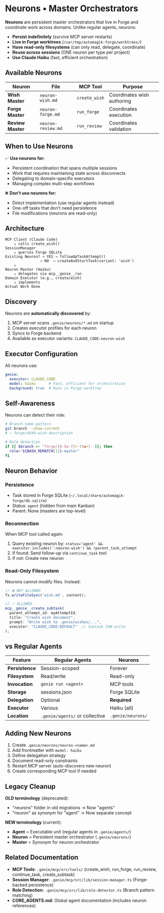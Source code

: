 # Neurons • Master Orchestrators

**Neurons** are persistent master orchestrators that live in Forge and coordinate work across domains. Unlike regular agents, neurons:

- **Persist indefinitely** (survive MCP server restarts)
- **Live in Forge worktrees** (`/var/tmp/automagik-forge/worktrees/`)
- **Have read-only filesystems** (can only read, delegate, coordinate)
- **Reuse across sessions** (ONE neuron per type per project)
- **Use Claude Haiku** (fast, efficient orchestration)

## Available Neurons

| Neuron | File | MCP Tool | Purpose |
|--------|------|----------|---------|
| **Wish Master** | `neuron-wish.md` | `create_wish` | Coordinates wish authoring |
| **Forge Master** | `neuron-forge.md` | `run_forge` | Coordinates execution |
| **Review Master** | `neuron-review.md` | `run_review` | Coordinates validation |

## When to Use Neurons

✅ **Use neurons for:**
- Persistent coordination that spans multiple sessions
- Work that requires maintaining state across disconnects
- Delegating to domain-specific executors
- Managing complex multi-step workflows

❌ **Don't use neurons for:**
- Direct implementation (use regular agents instead)
- One-off tasks that don't need persistence
- File modifications (neurons are read-only)

## Architecture

```
MCP Client (Claude Code)
    ↓ calls create_wish()
SessionManager
    ↓ queries Forge SQLite
Existing Neuron? → YES → followUpTaskAttempt()
                → NO  → createAndStartTask(variant: 'wish')
    ↓
Neuron Master (Haiku)
    ↓ delegates via mcp__genie__run
Domain Executor (e.g., create/wish)
    ↓ implements
Actual Work Done
```

## Discovery

Neurons are **automatically discovered** by:
1. MCP server scans `.genie/neurons/*.md` on startup
2. Creates executor profiles for each neuron
3. Syncs to Forge backend
4. Available as executor variants: `CLAUDE_CODE:neuron-wish`

## Executor Configuration

All neurons use:
```yaml
genie:
  executor: CLAUDE_CODE
  model: haiku      # Fast, efficient for orchestration
  background: true  # Runs in Forge worktree
```

## Self-Awareness

Neurons can detect their role:
```bash
# Branch name pattern
git branch --show-current
# → forge/XXXX-wish-description

# Role detection
if [[ $branch =~ ^forge/[0-9a-f]+-(\w+)- ]]; then
  role="${BASH_REMATCH[1]}-master"
fi
```

## Neuron Behavior

### Persistence
- Task stored in Forge SQLite (`~/.local/share/automagik-forge/db.sqlite`)
- Status: `agent` (hidden from main Kanban)
- Parent: None (masters are top-level)

### Reconnection
When MCP tool called again:
1. Query existing neuron by: `status='agent' && executor.includes(':neuron-wish') && !parent_task_attempt`
2. If found: Send follow-up via `continue_task` tool
3. If not: Create new neuron

### Read-Only Filesystem
Neurons cannot modify files. Instead:
```typescript
// ❌ NOT ALLOWED
fs.writeFileSync('wish.md', content);

// ✅ ALLOWED
mcp__genie__create_subtask(
  parent_attempt_id: myAttemptId,
  title: "Create wish document",
  prompt: "Write wish to .genie/wishes/...",
  executor: "CLAUDE_CODE:DEFAULT"  // Subtask CAN write
);
```

## vs Regular Agents

| Feature | Regular Agents | Neurons |
|---------|---------------|---------|
| **Persistence** | Session-scoped | Forever |
| **Filesystem** | Read/write | Read-only |
| **Invocation** | `genie run <agent>` | MCP tools |
| **Storage** | sessions.json | Forge SQLite |
| **Delegation** | Optional | **Required** |
| **Executor** | Various | Haiku (all) |
| **Location** | `.genie/agents/` or collective | `.genie/neurons/` |

## Adding New Neurons

1. Create `.genie/neurons/neuron-<name>.md`
2. Add frontmatter with `model: haiku`
3. Define delegation strategy
4. Document read-only constraints
5. Restart MCP server (auto-discovers new neuron)
6. Create corresponding MCP tool if needed

## Legacy Cleanup

**OLD terminology** (deprecated):
- "neurons" folder in old migrations → Now "agents"
- "neuron" as synonym for "agent" → Now separate concept

**NEW terminology** (current):
- **Agent** = Executable unit (regular agents in `.genie/agents/`)
- **Neuron** = Persistent master orchestrator (`.genie/neurons/`)
- **Master** = Synonym for neuron orchestrator

## Related Documentation

- **MCP Tools**: `.genie/mcp/src/tools/` (create_wish, run_forge, run_review, continue_task, create_subtask)
- **Session Manager**: `.genie/mcp/src/lib/session-manager.ts` (Forge-backed persistence)
- **Role Detection**: `.genie/mcp/src/lib/role-detector.ts` (Branch pattern matching)
- **CORE_AGENTS.md**: Global agent documentation (includes neuron references)
